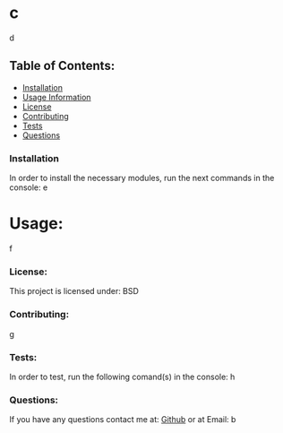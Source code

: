 
# c
d
## Table of Contents:
* [Installation](#installation)
* [Usage Information](#usage)
* [License](#license)
* [Contributing](#contributing)
* [Tests](#tests)
* [Questions](#questions)
### Installation
In order to install the necessary modules, run the next commands in the console:
e
# Usage:
f
### License:
This project is licensed under:
BSD
### Contributing:
g
### Tests:
In order to test, run the following comand(s) in the console:
h
### Questions:
If you have any questions contact me at:
[Github](https://github.com/a) or at Email: b
    